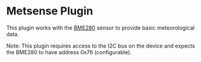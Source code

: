 # Metsense Plugin

This plugin works with the [BME280](https://www.bosch-sensortec.com/products/environmental-sensors/humidity-sensors-bme280/) sensor to provide basic meteorological data.

Note: This plugin requires access to the I2C bus on the device and expects the BME280 to have address 0x76 (configurable).

